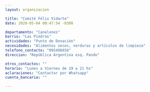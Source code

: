 ```yaml
---
layout: organizacion

title: "Comité Félix Vidarte"
date: 2020-05-04 00:47:54 -0300

departamento: "Canelones"
barrio: "Las Piedras"
actividades: "Punto de Donación"
necesidades: "Alimentos secos, verduras y artículos de limpieza"
telefono_contacto: "095496658"
direccion: "República Argentina esq. Pando"

otros_contactos: ""
horario: "Lunes a Viernes de 19 a 21 hs"
aclaraciones: "Contactar por Whatsapp"
cuenta_bancaria: ""

---
```

